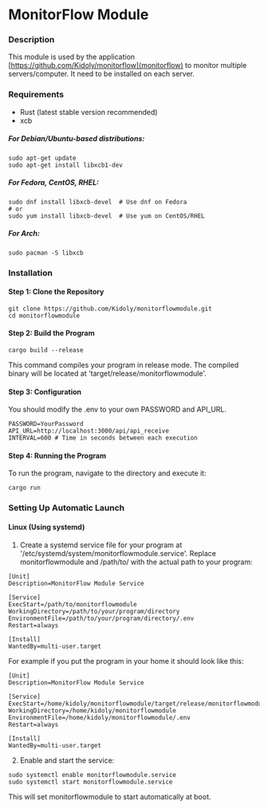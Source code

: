 # MonitorFlow Module

### Description

This module is used by the application [https://github.com/Kidoly/monitorflow](monitorflow) to monitor multiple servers/computer. It need to be installed on each server.

### Requirements

- Rust (latest stable version recommended)
- xcb

##### For Debian/Ubuntu-based distributions:

```
sudo apt-get update
sudo apt-get install libxcb1-dev
```

##### For Fedora, CentOS, RHEL:

```
sudo dnf install libxcb-devel  # Use dnf on Fedora
# or
sudo yum install libxcb-devel  # Use yum on CentOS/RHEL
```

##### For Arch:

```
sudo pacman -S libxcb
```

### Installation

#### Step 1: Clone the Repository

```
git clone https://github.com/Kidoly/monitorflowmodule.git
cd monitorflowmodule
```

#### Step 2: Build the Program

```
cargo build --release
```

This command compiles your program in release mode. The compiled binary will be located at 'target/release/monitorflowmodule'.

#### Step 3: Configuration

You should modify the .env to your own PASSWORD and API_URL.

```
PASSWORD=YourPassword
API_URL=http://localhost:3000/api/api_receive
INTERVAL=600 # Time in seconds between each execution
```

#### Step 4: Running the Program

To run the program, navigate to the directory and execute it:

```
cargo run
```

### Setting Up Automatic Launch

#### Linux (Using systemd)

1. Create a systemd service file for your program at '/etc/systemd/system/monitorflowmodule.service'. Replace monitorflowmodule and /path/to/ with the actual path to your program:

```
[Unit]
Description=MonitorFlow Module Service

[Service]
ExecStart=/path/to/monitorflowmodule
WorkingDirectory=/path/to/your/program/directory
EnvironmentFile=/path/to/your/program/directory/.env
Restart=always

[Install]
WantedBy=multi-user.target
```

For example if you put the program in your home it should look like this:

```
[Unit]
Description=MonitorFlow Module Service

[Service]
ExecStart=/home/kidoly/monitorflowmodule/target/release/monitorflowmodule
WorkingDirectory=/home/kidoly/monitorflowmodule
EnvironmentFile=/home/kidoly/monitorflowmodule/.env
Restart=always

[Install]
WantedBy=multi-user.target
```

2. Enable and start the service:

```
sudo systemctl enable monitorflowmodule.service
sudo systemctl start monitorflowmodule.service
```

This will set monitorflowmodule to start automatically at boot.
